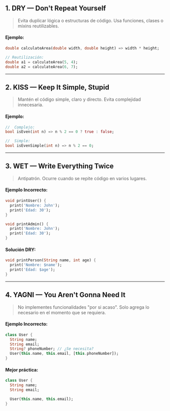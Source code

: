 ##  1. DRY — Don't Repeat Yourself

> Evita duplicar lógica o estructuras de código. Usa funciones, clases o mixins reutilizables.

####  Ejemplo:

```dart
double calculateArea(double width, double height) => width * height;

// Reutilización:
double a1 = calculateArea(5, 4);
double a2 = calculateArea(6, 7);
```

---

##  2. KISS — Keep It Simple, Stupid

> Mantén el código simple, claro y directo. Evita complejidad innecesaria.

####  Ejemplo:

```dart
//  Complejo:
bool isEven(int n) => n % 2 == 0 ? true : false;

//  Simple:
bool isEvenSimple(int n) => n % 2 == 0;
```

---

##  3. WET — Write Everything Twice

> Antipatrón. Ocurre cuando se repite código en varios lugares.

####  Ejemplo Incorrecto:

```dart
void printUser() {
  print('Nombre: John');
  print('Edad: 30');
}

void printAdmin() {
  print('Nombre: John');
  print('Edad: 30');
}
```

####  Solución DRY:

```dart
void printPerson(String name, int age) {
  print('Nombre: $name');
  print('Edad: $age');
}
```

---

##  4. YAGNI — You Aren't Gonna Need It

> No implementes funcionalidades "por si acaso". Solo agrega lo necesario en el momento que se requiera.

####  Ejemplo Incorrecto:

```dart
class User {
  String name;
  String email;
  String? phoneNumber; // ¿Se necesita?
  User(this.name, this.email, [this.phoneNumber]);
}
```

####  Mejor práctica:

```dart
class User {
  String name;
  String email;

  User(this.name, this.email);
}
```